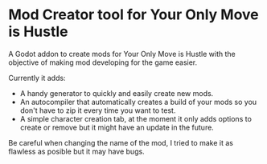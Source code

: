 # Mod Creator tool for Your Only Move is Hustle
A Godot addon to create mods for Your Only Move is Hustle with the objective of making mod developing for the game easier.

Currently it adds:
- A handy generator to quickly and easily create new mods.
- An autocompiler that automatically creates a build of your mods so you don't have to zip it every time you want to test.
- A simple character creation tab, at the moment it only adds options to create or remove but it might have an update in the future.

Be careful when changing the name of the mod, I tried to make it as flawless as posible but it may have bugs.
